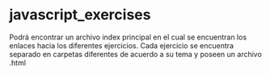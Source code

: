 # javascript_exercises

Podrá encontrar un archivo index principal en el cual se encuentran los enlaces hacia los diferentes ejercicios.
Cada ejercicio se encuentra separado en carpetas diferentes de acuerdo a su tema y poseen un archivo .html
